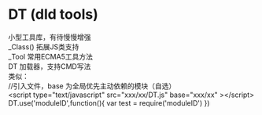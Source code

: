 DT (dld tools)
==

小型工具库，有待慢慢增强<br />
_Class() 拓展JS类支持<br />
_Tool 常用ECMA5工具方法<br />
DT 加载器，支持CMD写法<br />
类似：<br />
//引入文件，base 为全局优先主动依赖的模块（自选）<br />
\<script type="text/javascript" src="xxx/xx/DT.js" base="xxx/xx" \>\</script\>
DT.use('moduleID',function(){
  var test = require('moduleID')
})

